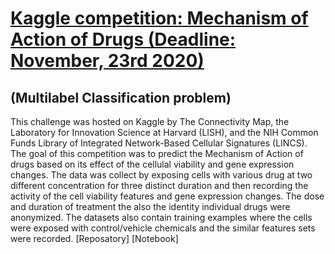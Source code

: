 # [Kaggle competition: Mechanism of Action of Drugs (Deadline: November, 23rd 2020) ](https://www.kaggle.com/c/lish-moa/overview)
  ## (Multilabel Classification problem)
This challenge was hosted on Kaggle by The Connectivity Map, the Laboratory for Innovation Science at Harvard (LISH), and the NIH Common Funds Library of Integrated Network-Based Cellular Signatures (LINCS). The goal of this competition was to predict the Mechanism of Action of drugs based on its effect of the cellulal viability and gene expression changes. The data was collect by exposing cells with various drug at two different concentration for three distinct duration and then recording the activity of the cell viability features and gene expression changes. The dose and duration of treatment the also the identity individual drugs were anonymized. The datasets also contain training examples where 
the cells were exposed with control/vehicle chemicals and the similar features sets were recorded. 
[Reposatory] [Notebook]
